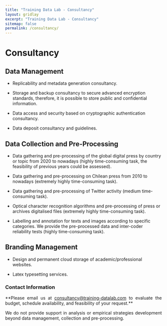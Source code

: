 ```yaml
---
title: "Training Data Lab - Consultancy"
layout: gridlay
excerpt: "Training Data Lab - Consultancy"
sitemap: false
permalink: /consultancy/
---
```


# Consultancy

## Data Management

- Replicability and metadata generation consultancy.

-	Storage and backup consultancy to secure advanced encryption standards, therefore, it is possible to store public and confidential information.

-	Data access and security based on cryptographic authentication consultancy.

-	Data deposit consultancy and guidelines.

## Data Collection and Pre-Processing

-	Data gathering and pre-processing of the global digital press by country or topic from 2020 to nowadays (highly time-consuming task, the feasibility of previous years could be assessed).

-	Data gathering and pre-processing on Chilean press from 2010 to nowadays (extremely highly time-consuming task).

-	Data gathering and pre-processing of Twitter activity (medium time-consuming task).

-	Optical character recognition algorithms and pre-processing of press or archives digitalised files (extremely highly time-consuming task).

- Labelling and annotation for texts and images according to specific categories. We provide the pre-processed data and inter-coder reliability tests (highly time-consuming task).

## Branding Management

-	Design and permanent cloud storage of academic/professional websites.

- Latex typesetting services.

### Contact Information

<p align=" justify">**Please email us at <a href="mailto:consultancy@training-datalab.com">consultancy@training-datalab.com</a> to evaluate the budget, schedule availability, and feasibility of your request.**</p>

<p align=" justify">We do not provide support in analysis or empirical strategies development beyond data management, collection and pre-processing.</p>
<br />
